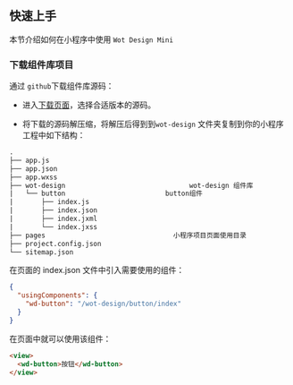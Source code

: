 ## 快速上手

本节介绍如何在小程序中使用 `Wot Design Mini`

### 下载组件库项目

通过 `github`下载组件库源码：

* 进入[下载页面](https://github.com/jd-ftf/wot-design-mini/releases)，选择合适版本的源码。

* 将下载的源码解压缩，将解压后得到到`wot-design` 文件夹复制到你的小程序工程中如下结构：

```html
.
├── app.js
├── app.json
├── app.wxss
├── wot-design								 wot-design 组件库
|   └── button						   button组件
|       ├── index.js
|       ├── index.json
|       ├── index.jxml
|       └── index.jxss
├── pages						         小程序项目页面使用目录
├── project.config.json
└── sitemap.json
```

在页面的 index.json 文件中引入需要使用的组件：

```json
{
  "usingComponents": {
    "wd-button": "/wot-design/button/index"
  }
}
```

在页面中就可以使用该组件：

```html
<view>
  <wd-button>按钮</wd-button>
</view>
```
